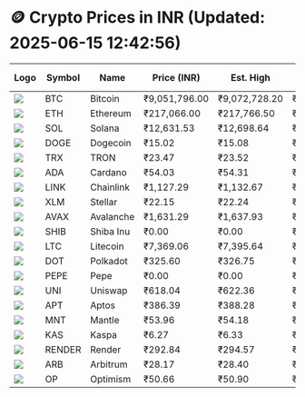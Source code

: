 # 🪙 Crypto Prices in INR (Updated: 2025-06-15 12:42:56)

| Logo | Symbol | Name       | Price (INR) | Est. High | Est. Low | Gross Profit | Fees | Net Profit | ROI % |
|------|--------|------------|-------------|-----------|----------|---------------|------|-------------|--------|
| ![](https://coin-images.coingecko.com/coins/images/1/large/bitcoin.png?1696501400) | BTC    | Bitcoin    | ₹9,051,796.00 | ₹9,072,728.20 | ₹9,030,863.80 | ₹463.57 | ₹1,500.00 | ₹-1,036.43 | -1.04% |
| ![](https://coin-images.coingecko.com/coins/images/279/large/ethereum.png?1696501628) | ETH    | Ethereum   | ₹217,066.00 | ₹217,766.50 | ₹216,365.50 | ₹647.52 | ₹1,500.00 | ₹-852.48 | -0.85% |
| ![](https://coin-images.coingecko.com/coins/images/4128/large/solana.png?1718769756) | SOL    | Solana     | ₹12,631.53 | ₹12,698.64 | ₹12,564.42 | ₹1,068.30 | ₹1,500.00 | ₹-431.70 | -0.43% |
| ![](https://coin-images.coingecko.com/coins/images/5/large/dogecoin.png?1696501409) | DOGE   | Dogecoin   | ₹15.02 | ₹15.08 | ₹14.96 | ₹802.14 | ₹1,500.00 | ₹-697.86 | -0.70% |
| ![](https://coin-images.coingecko.com/coins/images/1094/large/tron-logo.png?1696502193) | TRX    | TRON       | ₹23.47 | ₹23.52 | ₹23.42 | ₹461.22 | ₹1,500.00 | ₹-1,038.78 | -1.04% |
| ![](https://coin-images.coingecko.com/coins/images/975/large/cardano.png?1696502090) | ADA    | Cardano    | ₹54.03 | ₹54.31 | ₹53.75 | ₹1,038.12 | ₹1,500.00 | ₹-461.88 | -0.46% |
| ![](https://coin-images.coingecko.com/coins/images/877/large/chainlink-new-logo.png?1696502009) | LINK   | Chainlink  | ₹1,127.29 | ₹1,132.67 | ₹1,121.91 | ₹958.36 | ₹1,500.00 | ₹-541.64 | -0.54% |
| ![](https://coin-images.coingecko.com/coins/images/100/large/fmpFRHHQ_400x400.jpg?1735231350) | XLM    | Stellar    | ₹22.15 | ₹22.24 | ₹22.06 | ₹788.65 | ₹1,500.00 | ₹-711.35 | -0.71% |
| ![](https://coin-images.coingecko.com/coins/images/12559/large/Avalanche_Circle_RedWhite_Trans.png?1696512369) | AVAX   | Avalanche  | ₹1,631.29 | ₹1,637.93 | ₹1,624.65 | ₹816.91 | ₹1,500.00 | ₹-683.09 | -0.68% |
| ![](https://coin-images.coingecko.com/coins/images/11939/large/shiba.png?1696511800) | SHIB   | Shiba Inu  | ₹0.00 | ₹0.00 | ₹0.00 | ₹815.59 | ₹1,500.00 | ₹-684.41 | -0.68% |
| ![](https://coin-images.coingecko.com/coins/images/2/large/litecoin.png?1696501400) | LTC    | Litecoin   | ₹7,369.06 | ₹7,395.64 | ₹7,342.48 | ₹723.97 | ₹1,500.00 | ₹-776.03 | -0.78% |
| ![](https://coin-images.coingecko.com/coins/images/12171/large/polkadot.png?1696512008) | DOT    | Polkadot   | ₹325.60 | ₹326.75 | ₹324.45 | ₹709.20 | ₹1,500.00 | ₹-790.80 | -0.79% |
| ![](https://coin-images.coingecko.com/coins/images/29850/large/pepe-token.jpeg?1696528776) | PEPE   | Pepe       | ₹0.00 | ₹0.00 | ₹0.00 | ₹1,493.42 | ₹1,500.00 | ₹-6.58 | -0.01% |
| ![](https://coin-images.coingecko.com/coins/images/12504/large/uniswap-logo.png?1720676669) | UNI    | Uniswap    | ₹618.04 | ₹622.36 | ₹613.72 | ₹1,407.32 | ₹1,500.00 | ₹-92.68 | -0.09% |
| ![](https://coin-images.coingecko.com/coins/images/26455/large/aptos_round.png?1696525528) | APT    | Aptos      | ₹386.39 | ₹388.28 | ₹384.50 | ₹982.31 | ₹1,500.00 | ₹-517.69 | -0.52% |
| ![](https://coin-images.coingecko.com/coins/images/30980/large/Mantle-Logo-mark.png?1739213200) | MNT    | Mantle     | ₹53.96 | ₹54.18 | ₹53.74 | ₹831.84 | ₹1,500.00 | ₹-668.16 | -0.67% |
| ![](https://coin-images.coingecko.com/coins/images/25751/large/kaspa-icon-exchanges.png?1696524837) | KAS    | Kaspa      | ₹6.27 | ₹6.33 | ₹6.21 | ₹1,883.60 | ₹1,500.00 | ₹383.60 | 0.38% |
| ![](https://coin-images.coingecko.com/coins/images/11636/large/rndr.png?1696511529) | RENDER | Render     | ₹292.84 | ₹294.57 | ₹291.11 | ₹1,189.25 | ₹1,500.00 | ₹-310.75 | -0.31% |
| ![](https://coin-images.coingecko.com/coins/images/16547/large/arb.jpg?1721358242) | ARB    | Arbitrum   | ₹28.17 | ₹28.40 | ₹27.94 | ₹1,675.26 | ₹1,500.00 | ₹175.26 | 0.18% |
| ![](https://coin-images.coingecko.com/coins/images/25244/large/Optimism.png?1696524385) | OP     | Optimism   | ₹50.66 | ₹50.90 | ₹50.42 | ₹934.07 | ₹1,500.00 | ₹-565.93 | -0.57% |
